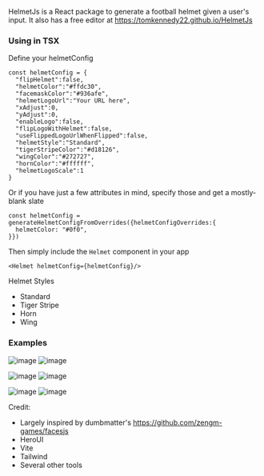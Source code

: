 HelmetJs is a React package to generate a football helmet given a user's input. It also has a free editor at https://tomkennedy22.github.io/HelmetJs

### Using in TSX

Define your helmetConfig

```
const helmetConfig = {
  "flipHelmet":false,
  "helmetColor":"#ffdc30",
  "facemaskColor":"#936afe",
  "helmetLogoUrl":"Your URL here",
  "xAdjust":0,
  "yAdjust":0,
  "enableLogo":false,
  "flipLogoWithHelmet":false,
  "useFlippedLogoUrlWhenFlipped":false,
  "helmetStyle":"Standard",
  "tigerStripeColor":"#d18126",
  "wingColor":"#272727",
  "hornColor":"#ffffff",
  "helmetLogoScale":1
}
```

Or if you have just a few attributes in mind, specify those and get a mostly-blank slate

```
const helmetConfig = generateHelmetConfigFromOverrides({helmetConfigOverrides:{
  helmetColor: "#0f0",
}})
```

Then simply include the `Helmet` component in your app

```
<Helmet helmetConfig={helmetConfig}/>
```

Helmet Styles

- Standard
- Tiger Stripe
- Horn
- Wing

### Examples

![image](https://github.com/user-attachments/assets/23da26c4-1a08-4c86-b2e1-0effd9e8960e)
![image](https://github.com/user-attachments/assets/3c48c350-0039-4082-8e4a-ce32abb50cdb)

![image](https://github.com/user-attachments/assets/f140c20e-eaa1-40bc-9517-67add305bcea)
![image](https://github.com/user-attachments/assets/4dee917d-a115-40e0-b916-c36395b14fe6)

![image](https://github.com/user-attachments/assets/67677b2a-57d7-4878-a61d-9e99d60739d6)
![image](https://github.com/user-attachments/assets/0423b5de-a488-46bc-a29c-0ce5e8ae5293)

Credit:

- Largely inspired by dumbmatter's https://github.com/zengm-games/facesjs
- HeroUI
- Vite
- Tailwind
- Several other tools
